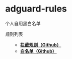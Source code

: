 # adguard-rules
个人自用黑白名单

<summary>规则列表</summary>
<ul>

- **[拦截规则（Github）](https://raw.githubusercontent.com/sccheng460/adguard/main/blacklist.txt)**
- **[白名单（Github）](https://github.com/sccheng460/adguard/blob/main/whitelist.txt)**
